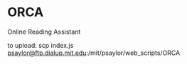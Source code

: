ORCA
====

Online Reading Assistant

to upload: scp index.js psaylor@ftp.dialup.mit.edu:/mit/psaylor/web_scripts/ORCA
